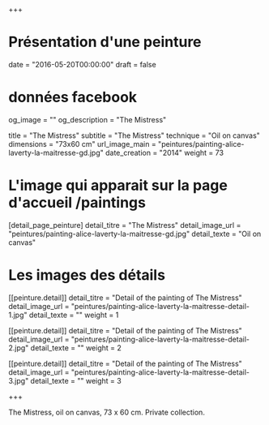 +++
# Présentation d'une peinture
date = "2016-05-20T00:00:00"
draft = false

# données facebook
og_image = ""
og_description = "The Mistress"

title = "The Mistress"
subtitle = "The Mistress"
technique = "Oil on canvas"
dimensions = "73x60 cm"
url_image_main = "peintures/painting-alice-laverty-la-maitresse-gd.jpg"
date_creation = "2014"
weight = 73

# L'image qui apparait sur la page d'accueil /paintings
[detail_page_peinture]
detail_titre = "The Mistress"
detail_image_url = "peintures/painting-alice-laverty-la-maitresse-gd.jpg"
detail_texte = "Oil on canvas"

# Les images des détails
[[peinture.detail]]
detail_titre = "Detail of the painting of The Mistress"
detail_image_url = "peintures/painting-alice-laverty-la-maitresse-detail-1.jpg"
detail_texte = ""
weight = 1

[[peinture.detail]]
detail_titre = "Detail of the painting of The Mistress"
detail_image_url = "peintures/painting-alice-laverty-la-maitresse-detail-2.jpg"
detail_texte = ""
weight = 2

[[peinture.detail]]
detail_titre = "Detail of the painting of The Mistress"
detail_image_url = "peintures/painting-alice-laverty-la-maitresse-detail-3.jpg"
detail_texte = ""
weight = 3

+++

The Mistress, oil on canvas, 73 x 60 cm. Private collection.
